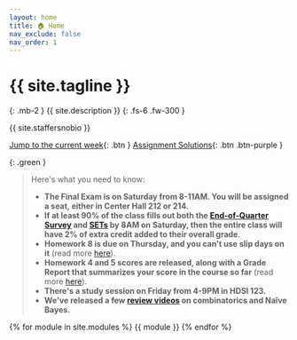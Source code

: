 ```yaml
---
layout: home
title: 🏠 Home
nav_exclude: false
nav_order: 1
---
```


# {{ site.tagline }}

{: .mb-2 }
{{ site.description }}
{: .fs-6 .fw-300 }

{{ site.staffersnobio }}

[Jump to the current week](#week-9-conditional-independence-na%C3%AFve-bayes-br-small-there-will-not-be-live-lecture-on-tuesday-instead-a-pre-recorded-video-and-annotated-slides-have-already-been-posted-below-along-with-tuesday-s-lecture-read-this-note-on-a-href-conditional-independence-conditional-independence-a-small){: .btn } [Assignment Solutions](https://edstem.org/us/courses/57667/discussion/4730099){: .btn .btn-purple }

{: .green }
> Here's what you need to know:
> - **The Final Exam is on Saturday from 8-11AM. You will be assigned a seat, either in Center Hall 212 or 214.**
> - **If at least 90% of the class fills out both the [End-of-Quarter Survey](https://docs.google.com/forms/d/e/1FAIpQLSffswste_zytkO55njB5fLcJWdRbTj1cM7T87zUEhAhTi0-kQ/viewform) and [SETs](https://academicaffairs.ucsd.edu/Modules/Evals/) by 8AM on Saturday, then the entire class will have 2% of extra credit added to their overall grade**.
> - **Homework 8 is due on Thursday, and you can't use slip days on it** (read more [here](https://edstem.org/us/courses/57667/discussion/5011177)).
> - **Homework 4 and 5 scores are released, along with a Grade Report that summarizes your score in the course so far** (read more [here](https://edstem.org/us/courses/57667/discussion/5011263)).
> - **There's a study session on Friday from 4-9PM in HDSI 123.**
> - **We've released a few [review videos](https://edstem.org/us/courses/57667/discussion/5024313) on combinatorics and Naïve Bayes.**

{% for module in site.modules %}
{{ module }}
{% endfor %}
